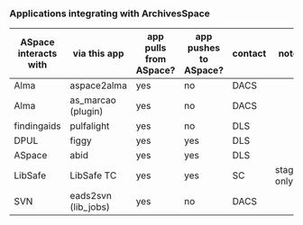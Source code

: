 ### Applications integrating with ArchivesSpace

|ASpace interacts with|via this app|app pulls from ASpace?|app pushes to ASpace?|contact|notes|repo|
|----|----|----|----|----|----|----|
|Alma|aspace2alma|yes|no|DACS||https://github.com/pulibrary/aspace_helpers/tree/main/reports/aspace2alma|
|Alma|as_marcao (plugin)|yes|no|DACS||https://github.com/hudmol/as_marcao|
|findingaids|pulfalight|yes|no|DLS||https://github.com/pulibrary/pulfalight|
|DPUL|figgy|yes|yes|DLS||https://github.com/pulibrary/figgy|
|ASpace|abid|yes|yes|DLS||https://github.com/pulibrary/abid|
|LibSafe|LibSafe TC|yes|yes|SC|staging only|n/a|
|SVN|eads2svn (lib_jobs)|yes|no|DACS||https://github.com/pulibrary/lib_jobs|
